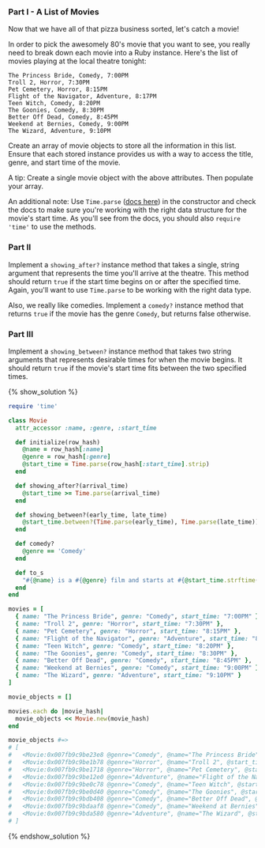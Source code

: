 ### Part I - A List of Movies

Now that we have all of that pizza business sorted, let's catch a movie!

In order to pick the awesomely 80's movie that you want to see, you really need to break down each movie into a Ruby instance. Here's the list of movies playing at the local theatre tonight:

```no-highlight
The Princess Bride, Comedy, 7:00PM
Troll 2, Horror, 7:30PM
Pet Cemetery, Horror, 8:15PM
Flight of the Navigator, Adventure, 8:17PM
Teen Witch, Comedy, 8:20PM
The Goonies, Comedy, 8:30PM
Better Off Dead, Comedy, 8:45PM
Weekend at Bernies, Comedy, 9:00PM
The Wizard, Adventure, 9:10PM
```

Create an array of movie objects to store all the information in this list. Ensure that each stored instance provides us with a way to access the title, genre, and start time of the movie.

A tip: Create a single movie object with the above attributes. Then populate your array.

An additional note: Use `Time.parse` ([docs here](http://ruby-doc.org/stdlib-2.2.0/libdoc/time/rdoc/Time.html)) in the constructor and check the docs to make sure you're working with the right data structure for the movie's start time. As you'll see from the docs, you should also `require 'time'` to use the methods.

### Part II

Implement a `showing_after?` instance method that takes a single, string
argument that represents the time you'll arrive at the theatre. This
method should return `true` if the start time begins on or after the specified
time. Again, you'll want to use `Time.parse` to be working with the right data
type.

Also, we really like comedies. Implement a `comedy?` instance method that
returns `true` if the movie has the genre `Comedy`, but returns false otherwise.

### Part III

Implement a `showing_between?` instance method that takes two string arguments
that represents desirable times for when the movie begins. It should return
`true` if the movie's start time fits between the two specified times.

{% show_solution %}
```ruby
require 'time'

class Movie
  attr_accessor :name, :genre, :start_time

  def initialize(row_hash)
    @name = row_hash[:name]
    @genre = row_hash[:genre]
    @start_time = Time.parse(row_hash[:start_time].strip)
  end

  def showing_after?(arrival_time)
    @start_time >= Time.parse(arrival_time)
  end

  def showing_between?(early_time, late_time)
    @start_time.between?(Time.parse(early_time), Time.parse(late_time))
  end

  def comedy?
    @genre == 'Comedy'
  end

  def to_s
    "#{@name} is a #{@genre} film and starts at #{@start_time.strftime("%-l:%M %p")}"
  end
end

movies = [
  { name: "The Princess Bride", genre: "Comedy", start_time: "7:00PM" },
  { name: "Troll 2", genre: "Horror", start_time: "7:30PM" },
  { name: "Pet Cemetery", genre: "Horror", start_time: "8:15PM" },
  { name: "Flight of the Navigator", genre: "Adventure", start_time: "8:17PM" },
  { name: "Teen Witch", genre: "Comedy", start_time: "8:20PM" },
  { name: "The Goonies", genre: "Comedy", start_time: "8:30PM" },
  { name: "Better Off Dead", genre: "Comedy", start_time: "8:45PM" },
  { name: "Weekend at Bernies", genre: "Comedy", start_time: "9:00PM" },
  { name: "The Wizard", genre: "Adventure", start_time: "9:10PM" }
]

movie_objects = []

movies.each do |movie_hash|
  movie_objects << Movie.new(movie_hash)
end

movie_objects #=>
# [
#   <Movie:0x007fb9c9be23e8 @genre="Comedy", @name="The Princess Bride", @start_time=2016-06-13 19:00:00 -0400>,
#   <Movie:0x007fb9c9be1b78 @genre="Horror", @name="Troll 2", @start_time=2016-06-13 19:30:00 -0400>,
#   <Movie:0x007fb9c9be1718 @genre="Horror", @name="Pet Cemetery", @start_time=2016-06-13 20:15:00 -0400>,
#   <Movie:0x007fb9c9be12e0 @genre="Adventure", @name="Flight of the Navigator", @start_time=2016-06-13 20:17:00 -0400>,
#   <Movie:0x007fb9c9be0c78 @genre="Comedy", @name="Teen Witch", @start_time=2016-06-13 20:20:00 -0400>,
#   <Movie:0x007fb9c9be0d40 @genre="Comedy", @name="The Goonies", @start_time=2016-06-13 20:30:00 -0400>,
#   <Movie:0x007fb9c9bdb408 @genre="Comedy", @name="Better Off Dead", @start_time=2016-06-13 20:45:00 -0400>,
#   <Movie:0x007fb9c9bdaaf8 @genre="Comedy", @name="Weekend at Bernies", @start_time=2016-06-13 21:00:00 -0400>,
#   <Movie:0x007fb9c9bda580 @genre="Adventure", @name="The Wizard", @start_time=2016-06-13 21:10:00 -0400>
# ]
```
{% endshow_solution %}
